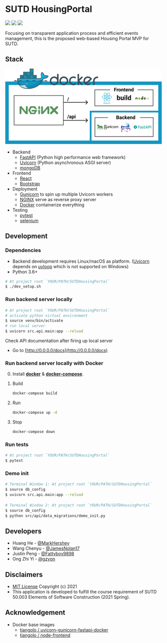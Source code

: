 # SUTD HousingPortal

[![](https://github.com/MarkHershey/SUTDHousingPortal/workflows/CI/badge.svg?branch=master)](https://github.com/MarkHershey/SUTDHousingPortal/actions)
[![](https://img.shields.io/codecov/c/github/MarkHershey/SUTDHousingPortal)](https://codecov.io/gh/MarkHershey/SUTDHousingPortal)
[![](https://img.shields.io/badge/license-MIT-blue)](LICENSE)

<!-- [![codecov](https://codecov.io/gh/MarkHershey/SUTDHousingPortal/branch/master/graph/badge.svg?token=CUDPJZRG4Y)](https://codecov.io/gh/MarkHershey/SUTDHousingPortal) -->

Focusing on transparent application process and efficient events management, this is the proposed web-based Housing Portal MVP for SUTD.

## Stack

![](docs/deploy.png)

- Backend
  - [FastAPI](https://fastapi.tiangolo.com/) (Python high performance web framework)
  - [Uvicorn](https://www.uvicorn.org/) (Python asynchronous ASGI server)
  - [mongoDB](https://www.mongodb.com/)
- Frontend
  - [React](https://reactjs.org/)
  - [Bootstrap](https://getbootstrap.com/)
- Deployment
  - [Gunicorn](https://gunicorn.org/) to spin up multiple Uvicorn workers
  - [NGINX](https://www.nginx.com/) serve as reverse proxy server
  - [Docker](https://www.docker.com/) containerize everything
- Testing
  - [pytest](https://docs.pytest.org/en/stable/)
  - [selenium](https://selenium-python.readthedocs.io/)

## Development

### Dependencies

- Backend development requires Linux/macOS as platform. ([Uvicorn](https://www.uvicorn.org/) depends on [uvloop](https://github.com/MagicStack/uvloop) which is not supported on Windows)
- Python 3.6+

```bash
# At project root `YOUR/PATH/SUTDHousingPortal`
$ ./dev_setup.sh
```

### Run backend server locally

```bash
# At project root `YOUR/PATH/SUTDHousingPortal`
# activate python virtual environment
$ source venv/bin/activate
# run local server
$ uvicorn src.api.main:app --reload
```

Check API documentation after firing up local server

- Go to [http://0.0.0.0/docs](http://0.0.0.0/docs)

### Run backend server locally with Docker

0. Install [**docker**](https://docs.docker.com/engine/install/) & [**docker-compose**](https://docs.docker.com/compose/install/).

1. Build
   ```bash
   docker-compose build
   ```
2. Run
   ```bash
   docker-compose up -d
   ```
3. Stop
   ```bash
   docker-compose down
   ```

### Run tests

```bash
# At project root `YOUR/PATH/SUTDHousingPortal`
$ pytest
```

### Demo init

```bash
# Terminal Window 1: At project root `YOUR/PATH/SUTDHousingPortal`
$ source db_config
$ uvicorn src.api.main:app --reload

# Terminal Window 2: At project root `YOUR/PATH/SUTDHousingPortal`
$ source db_config
$ python src/api/data_migrations/demo_init.py
```

## Developers

- Huang He - [@MarkHershey](https://github.com/MarkHershey)
- Wang Chenyu - [@JamesNolan17](https://github.com/JamesNolan17)
- Justin Peng - [@Fattyboy9898](https://github.com/Fattyboy9898)
- Ong Zhi Yi - [@gzyon](https://github.com/gzyon)

## Disclaimers

- [MIT License](LICENSE) Copyright (c) 2021
- This application is developed to fulfill the course requirement of SUTD 50.003 Elements of Software Construction (2021 Spring).

## Acknowledgement

- Docker base images
  - [tiangolo / uvicorn-gunicorn-fastapi-docker](https://github.com/tiangolo/uvicorn-gunicorn-fastapi-docker)
  - [tiangolo / node-frontend](https://github.com/tiangolo/node-frontend)
